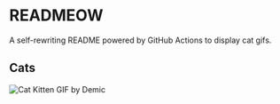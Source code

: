 # READMEOW

A self-rewriting README powered by GitHub Actions to display cat gifs.

## Cats

![Cat Kitten GIF by Demic](https://media3.giphy.com/media/v1.Y2lkPTlhY2QwMmRhc2c4Z3c2YjNlZ3Flb2ppcmpqMXE2emh4NnlsbzVhZnFneWtzM242YiZlcD12MV9naWZzX3NlYXJjaCZjdD1n/3oriO0OEd9QIDdllqo/200.gif)
